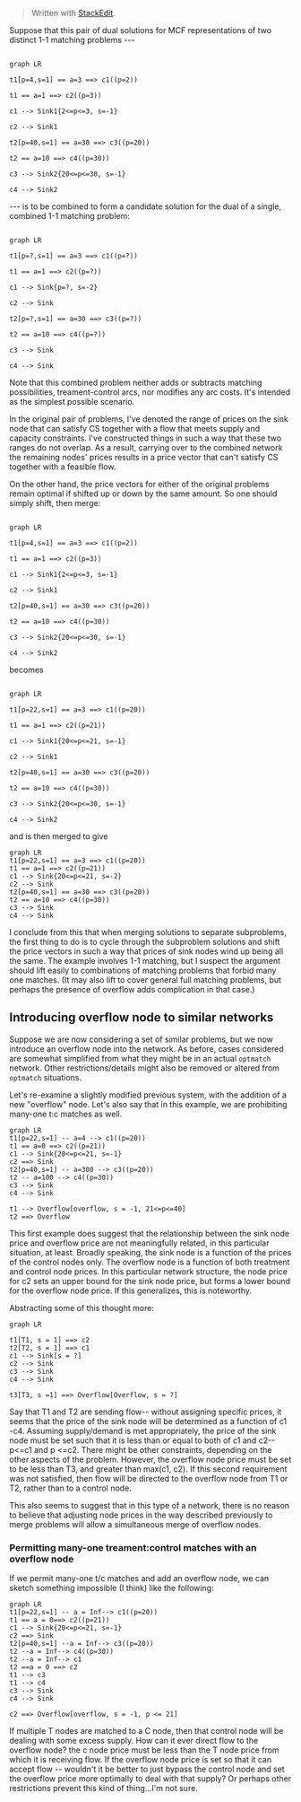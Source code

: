 


> Written with [StackEdit](https://stackedit.io/).

Suppose that this pair of dual solutions for MCF representations of two distinct 1-1 matching problems ---

```mermaid

graph LR

t1[p=4,s=1] == a=3 ==> c1((p=2))

t1 == a=1 ==> c2((p=3))

c1 --> Sink1{2<=p<=3, s=-1}

c2 --> Sink1

t2[p=40,s=1] == a=30 ==> c3((p=20))

t2 == a=10 ==> c4((p=30))

c3 --> Sink2{20<=p<=30, s=-1}

c4 --> Sink2

```

--- is to be combined to form a candidate solution for the dual of a single, combined 1-1 matching problem:

```mermaid

graph LR

t1[p=?,s=1] == a=3 ==> c1((p=?))

t1 == a=1 ==> c2((p=?))

c1 --> Sink{p=?, s=-2}

c2 --> Sink

t2[p=?,s=1] == a=30 ==> c3((p=?))

t2 == a=10 ==> c4((p=?))

c3 --> Sink

c4 --> Sink

```

Note that this combined problem neither adds or subtracts matching possibilities, treament-control arcs, nor modifies any arc costs. It's intended as the simplest possible scenario.



In the original pair of problems, I've denoted the range of prices on the sink node that can satisfy CS together with a flow that meets supply and capacity constraints. I've constructed things in such a way that these two ranges do not overlap. As a result, carrying over to the combined network the remaining nodes' prices results in a price vector that can't satisfy CS together with a feasible flow.



On the other hand, the price vectors for either of the original problems remain optimal if shifted up or down by the same amount. So one should simply shift, then merge:



```mermaid

graph LR

t1[p=4,s=1] == a=3 ==> c1((p=2))

t1 == a=1 ==> c2((p=3))

c1 --> Sink1{2<=p<=3, s=-1}

c2 --> Sink1

t2[p=40,s=1] == a=30 ==> c3((p=20))

t2 == a=10 ==> c4((p=30))

c3 --> Sink2{20<=p<=30, s=-1}

c4 --> Sink2

```



becomes



```mermaid

graph LR

t1[p=22,s=1] == a=3 ==> c1((p=20))

t1 == a=1 ==> c2((p=21))

c1 --> Sink1{20<=p<=21, s=-1}

c2 --> Sink1

t2[p=40,s=1] == a=30 ==> c3((p=20))

t2 == a=10 ==> c4((p=30))

c3 --> Sink2{20<=p<=30, s=-1}

c4 --> Sink2

```



and is then merged to give



```mermaid
graph LR
t1[p=22,s=1] == a=3 ==> c1((p=20))
t1 == a=1 ==> c2((p=21))
c1 --> Sink{20<=p<=21, s=-2}
c2 --> Sink
t2[p=40,s=1] == a=30 ==> c3((p=20))
t2 == a=10 ==> c4((p=30))
c3 --> Sink
c4 --> Sink
```



I conclude from this that when merging solutions to separate subproblems, the first thing to do is to cycle through the subproblem solutions and shift the price vectors in such a way that prices of sink nodes wind up being all the same. The example involves 1-1 matching, but I suspect the argument should lift easily to combinations of matching problems that forbid many one matches. (It may also lift to cover general full matching problems, but perhaps the presence of overflow adds complication in that case.)

## Introducing overflow node to similar networks

Suppose we are now considering a set of similar problems, but we now introduce an overflow node into the network. As before, cases considered are somewhat simplified from what they might be in an actual `optmatch` network. Other restrictions/details might also be removed or altered from `optmatch` situations.

Let's re-examine a slightly modified previous system, with the addition of a new "overflow" node. Let's also say that in this example, we are prohibiting many-one t:c matches as well.

```mermaid
graph LR
t1[p=22,s=1] -- a=4 --> c1((p=20))
t1 == a=0 ==> c2((p=21))
c1 --> Sink{20<=p<=21, s=-1}
c2 ==> Sink
t2[p=40,s=1] -- a=300 --> c3((p=20))
t2 -- a=100 --> c4((p=30))
c3 --> Sink
c4 --> Sink

t1 --> Overflow[overflow, s = -1, 21<=p<=40]
t2 ==> Overflow
```

This first example does suggest that the relationship between the sink node price and overflow price are not meaningfully related, in this particular situation, at least. Broadly speaking, the sink node is a function of the prices of the control nodes only. The overflow node is a function of both treatment and control node prices. In this particular network structure, the node price for c2 sets an upper bound for the sink node price, but forms a lower bound for the overflow node price. If this generalizes, this is noteworthy.



Abstracting some of this thought more:

```mermaid
graph LR

t1[T1, s = 1] ==> c2
t2[T2, s = 1] ==> c1
c1 --> Sink[s = ?]
c2 --> Sink
c3 --> Sink
c4 --> Sink

t3[T3, s =1] ==> Overflow[Overflow, s = ?]

```
Say that T1 and T2 are sending flow-- without assigning specific prices, it seems that the price of the sink node will be determined as a function of c1 -c4. Assuming supply/demand is met appropriately, the price of the sink node must be set such that it is less than or equal to both of c1 and c2-- p<=c1 and p <=c2. There might be other constraints, depending on the other aspects of the problem. However, the overflow node price must be set to be less than T3, and greater than max(c1, c2). If this second requirement was not satisfied, then flow will be directed to the overflow node from T1 or T2, rather than to a control node.

This also seems to suggest that in this type of a network, there is no reason to believe that adjusting node prices in the way described previously to merge problems will allow a simultaneous merge of overflow nodes.

### Permitting many-one treament:control matches with an overflow node

If we permit many-one t/c matches and add an overflow node, we can sketch something impossible (I think) like the following:
```mermaid
graph LR
t1[p=22,s=1] -- a = Inf--> c1((p=20))
t1 == a = 0==> c2((p=21))
c1 --> Sink{20<=p<=21, s=-1}
c2 ==> Sink
t2[p=40,s=1] --a = Inf--> c3((p=20))
t2 --a = Inf--> c4((p=30))
t2 --a = Inf--> c1
t2 ==a = 0 ==> c2
t1 --> c3
t1 --> c4
c3 --> Sink
c4 --> Sink

c2 ==> Overflow[overflow, s = -1, p <= 21]
```
If multiple T nodes are matched to a C node, then that control node will be dealing with some excess supply. How can it ever direct flow to the overflow node? the c node price must be less than the T node price from which it is receiving flow. If the overflow node price is set so that it can accept flow -- wouldn't it be better to just bypass the control node and set the overflow price more optimally to deal with that supply? Or perhaps other restrictions prevent this kind of thing...I'm not sure.
